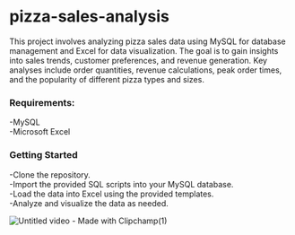 # pizza-sales-analysis
This project involves analyzing pizza sales data using MySQL for database management and Excel for data visualization. The goal is to gain insights into sales trends, customer preferences, and revenue generation. Key analyses include order quantities, revenue calculations, peak order times, and the popularity of different pizza types and sizes.

### Requirements:

-MySQL\
-Microsoft Excel


### Getting Started

-Clone the repository.\
-Import the provided SQL scripts into your MySQL database.\
-Load the data into Excel using the provided templates.\
-Analyze and visualize the data as needed.


![Untitled video - Made with Clipchamp(1)](https://github.com/anuragpras/pizza-sales-analysis/assets/123822254/3e878d40-56be-411f-b9a6-c3ce08f625bc)
